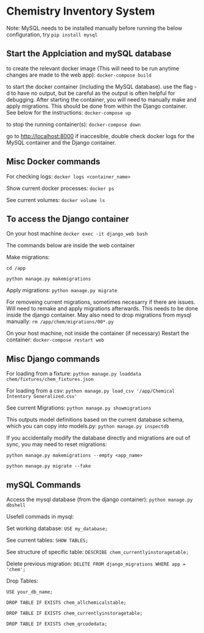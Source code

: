 # Chemistry Inventory System

Note: MySQL needs to be installed manually before running the below configuration, try ```pip install mysql```

## Start the Applciation and mySQL database

to create the relevant docker image (This will need to be run anytime changes are made to the web app):
```docker-compose build```

to start the docker container (including the MySQL database). use the flag -d to have no output, but be careful as the output is often helpful for debugging. After starting the container, you will need to manually make and apply migrations. This should be done from within the Django container. See below for the instructions:
```docker-compose up```

to stop the running container(s):
```docker-compose down```

go to <http://localhost:8000>
if inaccesible, double check docker logs for the MySQL container and the Django container.

## Misc Docker commands

For checking logs:
```docker logs <container_name>```

Show current docker processes:
```docker ps```

See current volumes:
```docker volume ls```

## To access the Django container

On your host machine
```docker exec -it django_web bash```

The commands below are inside the web container

Make migrations:  

```cd /app```

```python manage.py makemigrations```

Apply migrations:
```python manage.py migrate```

For removeing current migrations, sometimes necesarry if there are issues. Will need to remake and apply migrations afterwards. This needs to be done inside the django container. May also need to drop migrations from mysql manually:
```rm /app/chem/migrations/00*.py```

On your host machine, not inside the container (if necessary)
Restart the container:
```docker-compose restart web```

## Misc Django commands

For loading from a fixture:
```python manage.py loaddata chem/fixtures/chem_fixtures.json```

For loading from a csv:
```python manage.py load_csv '/app/Chemical Intentory Generalized.csv'```

See current Migrations:
```python manage.py showmigrations```

This outputs model definitions based on the current database schema, which you can copy into models.py:
```python manage.py inspectdb```

If you accidentally modify the database directly and migrations are out of sync, you may need to reset migrations:

```python manage.py makemigrations --empty <app_name>```

```python manage.py migrate --fake```

## mySQL Commands

Access the mysql database (from the django container):
```python manage.py dbshell```

Usefell commads in mysql:

Set working database:
```USE my_database;```

See current tables:
```SHOW TABLES;```

See structure of specific table:
```DESCRIBE chem_currentlyinstoragetable;```

Delete previous migration:
```DELETE FROM django_migrations WHERE app = 'chem';```

Drop Tables:

```USE your_db_name;```

```DROP TABLE IF EXISTS chem_allchemicalstable;```

```DROP TABLE IF EXISTS chem_currentlyinstoragetable;```

```DROP TABLE IF EXISTS chem_qrcodedata;```

